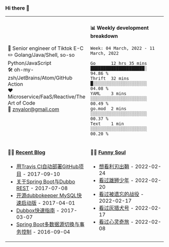 ### Hi there 👋

<table>
<tr>
<td valign="middle" width="50%">


:briefcase: Senior engineer of Tiktok E-C<br/>
:pencil2: Golang/Java/Shell, so-so Python/JavaScript<br/>
:hammer_and_wrench: oh-my-zsh/JetBrains/Atom/GitHub Action<br/>
:hearts: Microservice/FaaS/Reactive/The Art of Code<br/>
:email: znyalor@gmail.com<br/>
</td>
<td valign="top" width="50%">

#### :bar_chart: Weekly development breakdown
<!--START_SECTION:waka-->
```text
Week: 04 March, 2022 - 11 March, 2022

Go      12 hrs 35 mins █████████████████████░  94.86 %
Thrift  32 mins        █░░░░░░░░░░░░░░░░░░░░░  04.08 %
YAML    3 mins         ░░░░░░░░░░░░░░░░░░░░░░  00.49 %
go.mod  2 mins         ░░░░░░░░░░░░░░░░░░░░░░  00.37 %
Text    1 min          ░░░░░░░░░░░░░░░░░░░░░░  00.20 %
```
<!--END_SECTION:waka-->
</td>
</tr>

<tr>
<td valign="top" width="50%">

#### 🤹‍♀️ <a href="https://zylele.github.io/" target="_blank">Recent Blog</a>

<!-- START_SECTION:blog -->
* <a href='https://zylele.github.io/2017/09/10/%E7%94%A8Travis%20CI%E8%87%AA%E5%8A%A8%E9%83%A8%E7%BD%B2GitHub%E9%A1%B9%E7%9B%AE/' target='_blank'>用Travis CI自动部署GitHub项目</a> - 2017-09-10
* <a href='https://zylele.github.io/2017/07/08/%E5%85%B3%E4%BA%8ESpring%20Boot%E4%B8%8EDubbo%20REST/' target='_blank'>关于Spring Boot与Dubbo REST</a> - 2017-07-08
* <a href='https://zylele.github.io/2017/04/01/%E4%BA%8C%E6%AC%A1%E5%BC%80%E6%BA%90dubbokeeper%20MySQL%E5%BF%AB%E9%80%9F%E5%90%AF%E5%8A%A8%E7%89%88/' target='_blank'>开源dubbokeeper MySQL快速启动版</a> - 2017-04-01
* <a href='https://zylele.github.io/2017/03/07/dubbox%E5%BF%AB%E9%80%9F%E6%8C%87%E5%8D%97/' target='_blank'>Dubbox快速指南</a> - 2017-03-07
* <a href='https://zylele.github.io/2016/09/04/Spring%20Boot%E5%A4%9A%E6%95%B0%E6%8D%AE%E6%BA%90%E5%88%87%E6%8D%A2%E4%B8%8E%E4%BA%8B%E5%8A%A1%E6%8E%A7%E5%88%B6/' target='_blank'>Spring Boot多数据源切换与事务控制</a> - 2016-09-04
<!-- END_SECTION:blog -->
</td>
<td valign="top" width="50%">

#### 🤾‍♂️ <a href="https://www.douban.com/people/znyalor/" target="_blank">Funny Soul</a>

<!-- START_SECTION:douban -->
* <a href='http://movie.douban.com/subject/30318116/' target='_blank'>想看利刃出鞘</a> - 2022-02-24
* <a href='http://movie.douban.com/subject/35144311/' target='_blank'>看过雄狮少年</a> - 2022-02-20
* <a href='http://movie.douban.com/subject/34803835/' target='_blank'>看过被遗忘的战役</a> - 2022-02-17
* <a href='http://movie.douban.com/subject/26871906/' target='_blank'>看过灰猎犬号</a> - 2022-02-17
* <a href='http://movie.douban.com/subject/24733428/' target='_blank'>看过心灵奇旅</a> - 2022-02-08
<!-- END_SECTION:douban -->
</td>
</tr>
</table>
